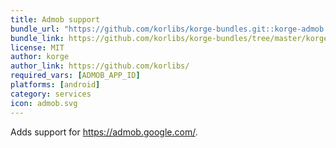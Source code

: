 ```yaml
---
title: Admob support
bundle_url: "https://github.com/korlibs/korge-bundles.git::korge-admob::4ac7fcee689e1b541849cedd1e017016128624b9##2ca2bf24ab19e4618077f57092abfc8c5c8fba50b2797a9c6d0e139cd24d8b35"
bundle_link: https://github.com/korlibs/korge-bundles/tree/master/korge-admob
license: MIT
author: korge
author_link: https://github.com/korlibs/
required_vars: [ADMOB_APP_ID]
platforms: [android]
category: services
icon: admob.svg
---
```


Adds support for <https://admob.google.com/>.
